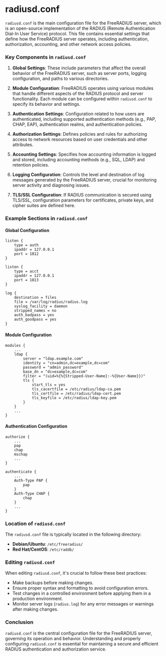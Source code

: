 # radiusd.conf
`radiusd.conf` is the main configuration file for the FreeRADIUS server, which is an open-source implementation of the RADIUS (Remote Authentication Dial-In User Service) protocol. This file contains essential settings that define how the FreeRADIUS server operates, including authentication, authorization, accounting, and other network access policies.

### Key Components in `radiusd.conf`

1. **Global Settings**: These include parameters that affect the overall behavior of the FreeRADIUS server, such as server ports, logging configuration, and paths to various directories.

2. **Module Configuration**: FreeRADIUS operates using various modules that handle different aspects of the RADIUS protocol and server functionality. Each module can be configured within `radiusd.conf` to specify its behavior and settings.

3. **Authentication Settings**: Configuration related to how users are authenticated, including supported authentication methods (e.g., PAP, CHAP, EAP), authentication realms, and authentication policies.

4. **Authorization Settings**: Defines policies and rules for authorizing access to network resources based on user credentials and other attributes.

5. **Accounting Settings**: Specifies how accounting information is logged and stored, including accounting methods (e.g., SQL, LDAP) and retention policies.

6. **Logging Configuration**: Controls the level and destination of log messages generated by the FreeRADIUS server, crucial for monitoring server activity and diagnosing issues.

7. **TLS/SSL Configuration**: If RADIUS communication is secured using TLS/SSL, configuration parameters for certificates, private keys, and cipher suites are defined here.

### Example Sections in `radiusd.conf`

#### Global Configuration

```plaintext
listen {
    type = auth
    ipaddr = 127.0.0.1
    port = 1812
}

listen {
    type = acct
    ipaddr = 127.0.0.1
    port = 1813
}

log {
    destination = files
    file = /var/log/radius/radius.log
    syslog_facility = daemon
    stripped_names = no
    auth_badpass = yes
    auth_goodpass = yes
}
```

#### Module Configuration

```plaintext
modules {
    ...
    ldap {
        server = "ldap.example.com"
        identity = "cn=admin,dc=example,dc=com"
        password = "admin_password"
        base_dn = "dc=example,dc=com"
        filter = "(uid=%{%{Stripped-User-Name}:-%{User-Name}})"
        tls {
            start_tls = yes
            tls_cacertfile = /etc/radius/ldap-ca.pem
            tls_certfile = /etc/radius/ldap-cert.pem
            tls_keyfile = /etc/radius/ldap-key.pem
        }
    }
    ...
}
```

#### Authentication Configuration

```plaintext
authorize {
    ...
    pap
    chap
    mschap
    ...
}

authenticate {
    ...
    Auth-Type PAP {
        pap
    }
    Auth-Type CHAP {
        chap
    }
    ...
}
```

### Location of `radiusd.conf`

The `radiusd.conf` file is typically located in the following directory:
- **Debian/Ubuntu**: `/etc/freeradius/`
- **Red Hat/CentOS**: `/etc/raddb/`

### Editing `radiusd.conf`

When editing `radiusd.conf`, it's crucial to follow these best practices:
- Make backups before making changes.
- Ensure proper syntax and formatting to avoid configuration errors.
- Test changes in a controlled environment before applying them in a production environment.
- Monitor server logs (`radius.log`) for any error messages or warnings after making changes.

### Conclusion

`radiusd.conf` is the central configuration file for the FreeRADIUS server, governing its operation and behavior. Understanding and properly configuring `radiusd.conf` is essential for maintaining a secure and efficient RADIUS authentication and authorization service.
